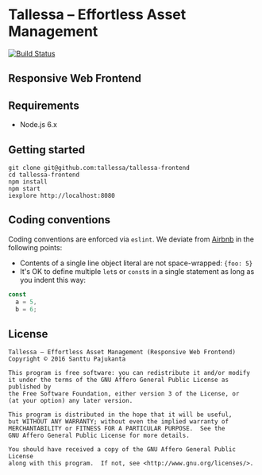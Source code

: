 # Tallessa – Effortless Asset Management

[![Build Status](https://travis-ci.org/tallessa/tallessa-frontend.svg?branch=master)](https://travis-ci.org/tallessa/tallessa-frontend)

## Responsive Web Frontend

## Requirements

* Node.js 6.x

## Getting started

    git clone git@github.com:tallessa/tallessa-frontend
    cd tallessa-frontend
    npm install
    npm start
    iexplore http://localhost:8080

## Coding conventions

Coding conventions are enforced via `eslint`. We deviate from [Airbnb](https://github.com/airbnb/javascript) in the following points:

* Contents of a single line object literal are not space-wrapped: `{foo: 5}`
* It's OK to define multiple `let`s or `const`s in a single statement as long as you indent this way:

```javascript
const
  a = 5,
  b = 6;
```

## License

    Tallessa – Effortless Asset Management (Responsive Web Frontend)
    Copyright © 2016 Santtu Pajukanta

    This program is free software: you can redistribute it and/or modify
    it under the terms of the GNU Affero General Public License as published by
    the Free Software Foundation, either version 3 of the License, or
    (at your option) any later version.

    This program is distributed in the hope that it will be useful,
    but WITHOUT ANY WARRANTY; without even the implied warranty of
    MERCHANTABILITY or FITNESS FOR A PARTICULAR PURPOSE.  See the
    GNU Affero General Public License for more details.

    You should have received a copy of the GNU Affero General Public License
    along with this program.  If not, see <http://www.gnu.org/licenses/>.
